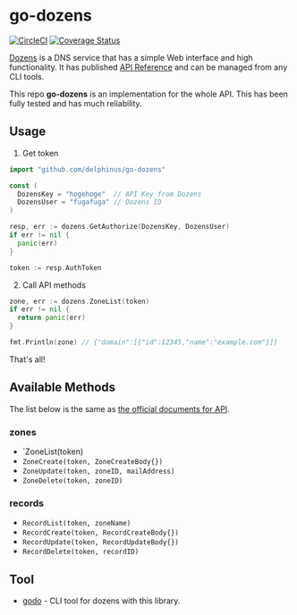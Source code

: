 # go-dozens

[![CircleCI](https://circleci.com/gh/delphinus/go-dozens/tree/master.svg?style=svg)](https://circleci.com/gh/delphinus/go-dozens/tree/master)
[![Coverage Status](https://coveralls.io/repos/github/delphinus/go-dozens/badge.svg?branch=master)](https://coveralls.io/github/delphinus/go-dozens?branch=master)

[Dozens][] is a DNS service that has a simple Web interface and high
functionality.  It has published [API Reference][api] and can be managed from
any CLI tools.

[Dozens]: http://dozens.jp
[api]: http://help.dozens.jp/categories/apiリファレンス/

This repo **go-dozens** is an implementation for the whole API.  This has been
fully tested and has much reliability.

## Usage

1. Get token

  ```go
  import "github.com/delphinus/go-dozens"

  const (
    DozensKey = "hogehoge"  // API Key from Dozens
    DozensUser = "fugafuga" // Dozens ID
  )

  resp, err := dozens.GetAuthorize(DozensKey, DozensUser)
  if err != nil {
    panic(err)
  }

  token := resp.AuthToken
  ```

2. Call API methods

  ```go
  zone, err := dozens.ZoneList(token)
  if err != nil {
    return panic(err)
  }

  fmt.Println(zone) // {"domain":[{"id":12345,"name":"example.com"}]}
  ```

  That's all!

## Available Methods

The list below is the same as [the official documents for API][api].

### zones

* `ZoneList(token)
* `ZoneCreate(token, ZoneCreateBody{})`
* `ZoneUpdate(token, zoneID, mailAddress)`
* `ZoneDelete(token, zoneID)`

### records

* `RecordList(token, zoneName)`
* `RecordCreate(token, RecordCreateBody{})`
* `RecordUpdate(token, RecordUpdateBody{})`
* `RecordDelete(token, recordID)`

## Tool

* [godo][] - CLI tool for dozens with this library.

[godo]: https://github.com/delphinus/godo
